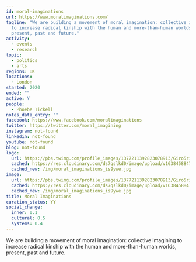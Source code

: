 ```yaml
---
id: moral-imaginations
url: https://www.moralimaginations.com/
tagline: "We are building a movement of moral imagination: collective imagining
  to increase radical kinship with the human and more-than-human worlds,
  present, past and future."
activity:
  - events
  - research
topic:
  - politics
  - arts
regions: UK
locations:
  - London
started: 2020
ended: ""
active: Y
people:
  - Phoebe Tickell
notes_data_entry: ""
facebook: https://www.facebook.com/moralimaginations
twitter: https://twitter.com/moral_imagining
instagram: not-found
linkedin: not-found
youtube: not-found
blog: not-found
logo:
  url: https://pbs.twimg.com/profile_images/1377211392823078913/Giro5ri3_400x400.jpg
  cached: https://res.cloudinary.com/ds7qslkd0/image/upload/v1638458847/Ecosystem%20Mapping/moral_imaginations_is9ywe.jpg
  cached_new: /img/moral_imaginations_is9ywe.jpg
image:
  url: https://pbs.twimg.com/profile_images/1377211392823078913/Giro5ri3_400x400.jpg
  cached: https://res.cloudinary.com/ds7qslkd0/image/upload/v1638458847/Ecosystem%20Mapping/moral_imaginations_is9ywe.jpg
  cached_new: /img/moral_imaginations_is9ywe.jpg
title: Moral Imaginations
curation_status: YY
social_change:
  inner: 0.1
  cultural: 0.5
  systems: 0.4
---
```


We are building a movement of moral imagination: collective imagining to increase radical kinship with the human and more-than-human worlds, present, past and future.
